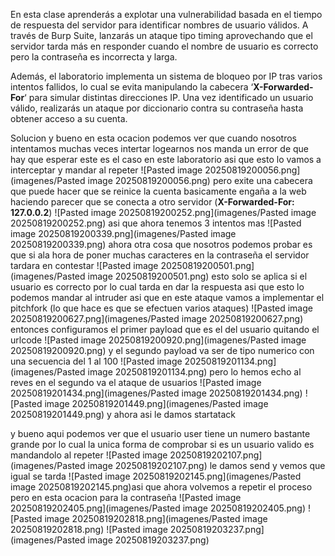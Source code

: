 En esta clase aprenderás a explotar una vulnerabilidad basada en el tiempo de respuesta del servidor para identificar nombres de usuario válidos. A través de Burp Suite, lanzarás un ataque tipo timing aprovechando que el servidor tarda más en responder cuando el nombre de usuario es correcto pero la contraseña es incorrecta y larga.

Además, el laboratorio implementa un sistema de bloqueo por IP tras varios intentos fallidos, lo cual se evita manipulando la cabecera ‘**X-Forwarded-For**‘ para simular distintas direcciones IP. Una vez identificado un usuario válido, realizarás un ataque por diccionario contra su contraseña hasta obtener acceso a su cuenta.

Solucion
y bueno en esta ocacion podemos ver que cuando nosotros intentamos muchas veces intertar logearnos nos manda un error de que hay que esperar este es el caso en este laboratorio
asi que esto lo vamos a interceptar y mandar al repeter
![Pasted image 20250819200056.png](imagenes/Pasted image 20250819200056.png)
pero exite una cabecera que puede hacer que se reinice la cuenta basicamente engaña a la web haciendo parecer que se conecta a otro servidor (**X-Forwarded-For: 127.0.0.2**)
![Pasted image 20250819200252.png](imagenes/Pasted image 20250819200252.png)
asi que ahora tenemos 3 intentos mas
![Pasted image 20250819200339.png](imagenes/Pasted image 20250819200339.png)
ahora otra cosa que nosotros podemos probar es que si ala hora de poner muchas caracteres en la contraseña el servidor tardara en contestar
![Pasted image 20250819200501.png](imagenes/Pasted image 20250819200501.png)
esto solo se aplica si el usuario es correcto por lo cual tarda en dar la respuesta asi que esto lo podemos mandar al intruder
asi que en este ataque vamos a implementar el pitchfork (lo que hace es que se efectuen varios ataques)
![Pasted image 20250819200627.png](imagenes/Pasted image 20250819200627.png)
entonces configuramos el primer payload que es el del usuario quitando el urlcode
![Pasted image 20250819200920.png](imagenes/Pasted image 20250819200920.png)
y el segundo payload va ser de tipo numerico con una secuencia del 1 al 100
![Pasted image 20250819201134.png](imagenes/Pasted image 20250819201134.png)
pero lo hemos echo al reves en el segundo va el ataque de usuarios
![Pasted image 20250819201434.png](imagenes/Pasted image 20250819201434.png)
![Pasted image 20250819201449.png](imagenes/Pasted image 20250819201449.png)
y ahora asi le damos startatack

y bueno aqui podemos ver que el usuario user tiene un numero bastante grande por lo cual la unica forma de comprobar si es un usuario valido es mandandolo al repeter
![Pasted image 20250819202107.png](imagenes/Pasted image 20250819202107.png)
le damos send y vemos que igual se tarda
![Pasted image 20250819202145.png](imagenes/Pasted image 20250819202145.png)asi que ahora volvemos a repetir el proceso pero en esta ocacion para la contraseña
![Pasted image 20250819202405.png](imagenes/Pasted image 20250819202405.png)
![Pasted image 20250819202818.png](imagenes/Pasted image 20250819202818.png)
![Pasted image 20250819203237.png](imagenes/Pasted image 20250819203237.png)
